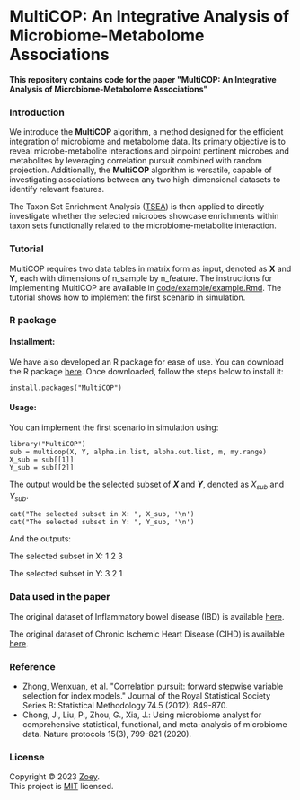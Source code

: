 # MultiCOP: An Integrative Analysis of Microbiome-Metabolome Associations

**This repository contains code for the paper "MultiCOP: An Integrative Analysis of Microbiome-Metabolome Associations"**


### Introduction

We introduce the **MultiCOP** algorithm, a method designed for the efficient integration of microbiome and metabolome data. Its primary objective is to reveal microbe-metabolite interactions and pinpoint pertinent microbes and metabolites by leveraging correlation pursuit combined with random projection. Additionally, the **MultiCOP** algorithm is versatile, capable of investigating associations between any two high-dimensional datasets to identify relevant features. 

The Taxon Set Enrichment Analysis ([TSEA](xxxxxx)) is then applied to directly investigate whether the selected microbes showcase enrichments within taxon sets functionally related to the microbiome-metabolite interaction.


### Tutorial

MultiCOP requires two data tables in matrix form as input, denoted as **X** and **Y**, each with dimensions of n_sample by n_feature. The instructions for implementing MultiCOP are available in [code/example/example.Rmd](https://github.com/zoey114/MultiCOP/blob/main/code/example/example.Rmd). The tutorial shows how to implement the first scenario in simulation.


### R package

#### Installment:
We have also developed an R package for ease of use. You can download the R package [here](xxxxxxxxxxx). Once downloaded, follow the steps below to install it:

```{r}
install.packages("MultiCOP")
```


#### Usage:

You can implement the first scenario in simulation using:

```{r}
library("MultiCOP")
sub = multicop(X, Y, alpha.in.list, alpha.out.list, m, my.range)
X_sub = sub[[1]]
Y_sub = sub[[2]]
```

The output would be the selected subset of **$X$** and **$Y$**, denoted as $X_{sub}$ and $Y_{sub}$.

```{r}
cat("The selected subset in X: ", X_sub, '\n')
cat("The selected subset in Y: ", Y_sub, '\n')
```
And the outputs: 

The selected subset in X:  1 2 3 

The selected subset in Y:  3 2 1 

### Data used in the paper

The original dataset of Inflammatory bowel disease (IBD) is available [here](https://ibdmdb.org/tunnel/public/summary.html).

The original dataset of Chronic Ischemic Heart Disease (CIHD) is available [here](https://www.nature.com/articles/s41591-022-01688-4).


### Reference
  - Zhong, Wenxuan, et al. "Correlation pursuit: forward stepwise variable selection for index models." Journal of the Royal Statistical Society Series B: Statistical Methodology 74.5 (2012): 849-870.
  - Chong, J., Liu, P., Zhou, G., Xia, J.: Using microbiome analyst for comprehensive statistical, functional, and meta-analysis of microbiome data. Nature protocols 15(3), 799–821 (2020).


### License

Copyright © 2023 [Zoey](https://github.com/zoey114). <br />
This project is [MIT](https://github.com/zoey114/MultiCOP/blob/main/LICENSE) licensed.

